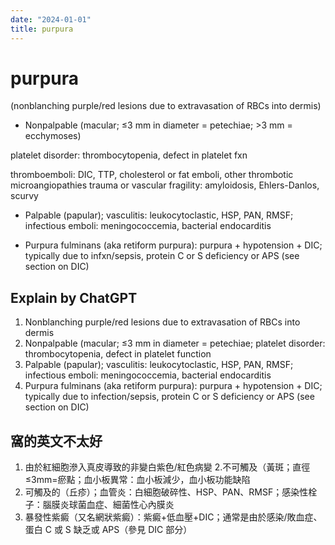 ```yaml
---
date: "2024-01-01"
title: purpura
---
```


# purpura

(nonblanching purple/red lesions due to extravasation of RBCs into dermis)

* Nonpalpable (macular; ≤3 mm in diameter = petechiae; >3 mm = ecchymoses)

platelet disorder: thrombocytopenia, defect in platelet fxn

thromboemboli: DIC, TTP, cholesterol or fat emboli, other thrombotic microangiopathies
trauma or vascular fragility: amyloidosis, Ehlers-Danlos, scurvy

* Palpable (papular); vasculitis: leukocytoclastic, HSP, PAN, RMSF; infectious emboli: meningococcemia, bacterial endocarditis

* Purpura fulminans (aka retiform purpura): purpura + hypotension + DIC; typically due to infxn/sepsis, protein C or S deficiency or APS (see section on DIC)


## Explain by ChatGPT

1. Nonblanching purple/red lesions due to extravasation of RBCs into dermis
2. Nonpalpable (macular; ≤3 mm in diameter = petechiae; platelet disorder: thrombocytopenia, defect in platelet function
3. Palpable (papular); vasculitis: leukocytoclastic, HSP, PAN, RMSF; infectious emboli: meningococcemia, bacterial endocarditis
4. Purpura fulminans (aka retiform purpura): purpura + hypotension + DIC; typically due to infection/sepsis, protein C or S deficiency or APS (see section on DIC)

## 窩的英文不太好

1. 由於紅細胞滲入真皮導致的非變白紫色/紅色病變
2.不可觸及（黃斑；直徑≤3mm=瘀點；血小板異常：血小板減少，血小板功能缺陷
3. 可觸及的（丘疹）；血管炎：白細胞破碎性、HSP、PAN、RMSF；感染性栓子：腦膜炎球菌血症、細菌性心內膜炎
4. 暴發性紫癜（又名網狀紫癜）：紫癜+低血壓+DIC；通常是由於感染/敗血症、蛋白 C 或 S 缺乏或 APS（參見 DIC 部分）
